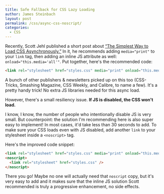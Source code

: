 ```yaml
---
title: Safe Fallback for CSS Lazy Loading
author: James Steinbach
layout: post
permalink: /css/async-css-noscript/
categories:
  - CSS
---
```


Recently, Scott Jehl published a short post about [“The Simplest Way to Load CSS Asynchronously.”](https://www.filamentgroup.com/lab/load-css-simpler/) In it, he recommends adding `media="print"` to your `link` tag, then adding an inline JS attribute as well: `onload="this.media='all'"`. Put together, here's the recommended code:

```html
<link rel="stylesheet" href="styles.css" media="print" onload="this.media='all'" />
```

A bunch of other publishers & newsletters picked up on this too (CSS-Tricks, Smashing Magazine, CSS Weekly, and Calibre, to name a few). It's a pretty handy trick! No extra JS libraries needed for this async load.

However, there's a small resiliency issue. **If JS is disabled, the CSS won't load.**

I know, I know, the number of people who intentionally disable JS is very small. But counterpoint: the solution I'm recommending here is also super easy to implement! In most cases, it'd take less than 30 seconds to add. To make sure your CSS loads even with JS disabled, add another `link` to your stylesheet inside a `<noscript>` tag.

Here's the improved code snippet:

```html
<link rel="stylesheet" href="styles.css" media="print" onload="this.media='all'" />
<noscript>
  <link rel="stylesheet" href="styles.css" />
</noscript>
```

There you go! Maybe no one will actually need that `noscript` copy, but it's very easy to add and it makes sure that the inline JS solution Scott recommended is truly a progressive enhancement, no side effects.
